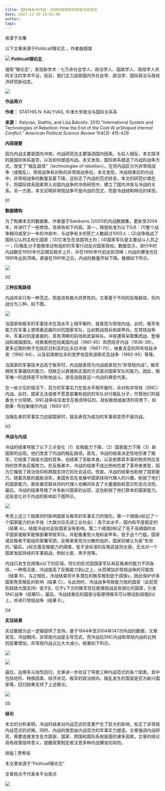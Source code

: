 ```yaml
---
title: 国际体系与内战：冷战的结束如何改变内战范式
date: 2021-11-20 19:03:00
author: 
tags: 
---
```



收录于合集

以下文章来源于Politicall理论志 ，作者曲翔瑞

![](/images/392/2.png) **Politicall理论志** .

搜索“理论志”，发现新学术：七万余社会学人、政治学人、国政学人、政经学人共同关注的学术平台。目前，我们主力追踪国内外社会学、政治学、国际政治与政经济研究新动态。

![](/images/392/3.gif)

  

**作品简介**

 **作者：** STATHIS N. KALYVAS, 牛津大学政治与国际关系系

 **来源：** Kalyvas, Stathis, and Lisa Balcells. 2010.“International System and
Technologies of Rebellion: How the End of the Cold W _arShaped Internal
Conflict.” American Political Science Review_ 104(3): 415-429

  

 **内容提要**

  

因为内战主要是国内冲突，内战研究也主要强调国内因素。与前人相反，本文探寻的是国际体系是否，以及如何塑造内战。本文发现，国际体系塑造了内战的战争方式，改变了“叛乱路径”（technologies
of
rebellion）。在将内战区分为非常规战争（或叛乱），常规战争和对称的非常规战争后，本文发现，冷战结束后的内战中，非常规战争的数量显着下降，这标志了内战的范式转变。本文的研究价值在于，将国际体系因素带入对国内战争的冲突研究中，建立了国内冲突与冷战的关系。另一方面，本文证明非常规战争不是内战的范式，而是冷战结构特征的体现。

  

01

 **数据建构**

  

为了构建本文的数据集，作者基于Sambanis (2001)的内战数据集，更新至2004
年，并进行了一些修改，具体有如下内容。其一，降低标准为以下5点：(1)整个战争期间或至少一年的冲突中，与战争有关的死亡人数超过1000人；(2)战争挑战了国际公认的主权化国家；(3)它发生在该国领土内；(4)国家军队是主要战斗人员之一；(5)叛乱分子能够发动有组织的军事行动反对国家政权。数据显示，进行中的内战数在1950年代后期后稳步上升，并在1990年代初达到顶峰；内战的爆发也在1991年达到顶峰。紧接在1991年之后，内战的数量开始下降。数据如下所示。

  

![](/images/392/4.png)

  

02

 **三种反叛路径**

  

内战并非只有一种范式，而是具有极大异质性的。文章基于不同的反叛路径，将内战分为三种，如下图。

  

![](/images/392/5.png)

  

当国家和叛军的军事技术在高水平上相平衡时，就表现为常规内战。此时，叛军有能力在军事上使用重武器的对抗国家军队，比如野战炮兵和装甲兵。在常规战争中，军事对抗是直接的，具有清晰的前线和武装纵队。冲突通常采取集团战、堑壕战和城镇围攻。经典案例包括美国内战（1861-65）和西班牙内战（1936-39）。更多近期的例子包括尼日利亚的比夫拉冲突（1967-70），格鲁吉亚的阿布哈兹冲突（1992-94），以及前南斯拉夫的克罗地亚和波斯尼亚战争（1992-95）等等。

  

当国家的军事技术远高于叛军时，内战就表现为内战就表现为“非常规内战”。叛军拥有军事骚扰的能力，但缺乏以直接和正面的方式面对国家军队的能力。因此，叛军唯一的选择是不对称地战斗。游击战就是这一内战的典型代表。

  

在一些少见的情况下，双方的军事实力在低水平相平衡时，非对称非常规（SNC）内战。此时，国家无法或者不愿意部署有组织的军队对付叛乱分子，尽管他们的装备也十分简陋。SNC战争往往发生在极具特征的，政权极弱或崩溃的背景下，如刚果-
布拉柴维尔内战（1993-97）

  

当叛乱者的军事实力远超国家时，就会表现为成功的军事政变而不是内战。

  

03

 **冷战与内战**

  

冷战的结束导致了以下三点变化（1）反叛能力下降，（2）国家能力下降（3）新国家的出现。他们改变了内战的叛乱路径。首先，冷战的结束决定性地伤害了叛军。它结束了超级大国的竞争，也结束了苏联本身，以及依靠其丰富的物资供应支持的世界各反叛势力。在反叛者中，冷战的结束不成比例地伤害了革命者类型，因为它摧毁了政治信仰和跨国支持它的社会运动。但是，冷战的结束也削弱了国家能力。随着苏联的威胁消失，美国失去在发展中国家扶持代理人的兴趣，削弱了他们的国家能力。那些被苏联扶持的代理人也瞬间失去了大量援助和意识形态合法性。最后，冷战的结束导致了许多新兴国家的出现，这也削弱了他们原本的国家能力。这些变化对于内战的影响如下图所示。

  

![](/images/392/6.png)

  

考虑上述三个因素同时影响国家与叛军的军事实力的情形。第一个阈值α标记了一个国家能力的水平线（大致对应先进工业社会）：高于此水平，国内和平是稳定的（结果
A）。结尾冷战对这些国家没有影响。第二个阈值β标记了高于该阈值的水平国家或叛军能够部署常规军队，并配备重型火炮和装甲车。低于这个门槛，国家或反叛者不能组织部署军团，反叛者表现为分散的组织，国家则被认为是“失败的。”最后，γ标志着反叛能力的阈值，低于该标准的反叛武装则太弱，无法对一个国家发起持续的军事挑战，例如土匪、黑手党等。

  

内战只发生在阈值α以下的区域，但它的形式因国家军队和反叛者的能力不同各异。一种情况是，冷战提高了反叛能力到γ之上，从而增加非常规战争的可能性（结果
B）。与之相反，冷战结束将许多潜在的叛军推到低于阈值γ，因此保护许多国家免受叛乱的影响（结果
C）。与此同时，冷战战争导致能力低的国家（此前受到超级大国支持）低于β。位于γ下方的叛军现在能够挑战这些弱化的国家，引发SNC战争（结果D）。最后，冷战结束后的国家分裂使得叛军可以移动到阈值β以上，并进行常规战争（结果
E）。

  

04

 **实证结果**

  

实证数据为这一逻辑提供了支持。基于1944年至2004年147次内战的数据，文章发现，冷战期间，非常规内战是主导范式，而冷战后SNC内战和常规内战的比例则显著增加，非常规内战占比大大减小。结果如下所示。

  

![](/images/392/7.png)

  

![](/images/392/8.png)

  

最后，运用多元线性回归，文章进一步验证了导致三种内战范式的各个因素，其中包括地形、种族因素、经济状况、叛军的政治倾向、叛乱发生的国家是否为新兴国家等。回归结果支持了上述推论。

  

![](/images/392/9.png)

  

05

 **结论**

  

本文的分析表明，冷战的结束对内战范式的变更产生了巨大的影响，标志了非常规内战范式的式微。同时，内战的类型由内战双方的军事实力塑造。文章强调内战研究，需要连接发生在次国家、国家、跨国和国际系统层面的诸多因素。文章的结论具有政策指导意义，提醒政策制定者注意多种内战爆发的风险。

  

排版 | 贾希铭  

本文章来源于“Politicall理论志”

文章观点不代表本平台观点

![](/images/392/10.gif)

